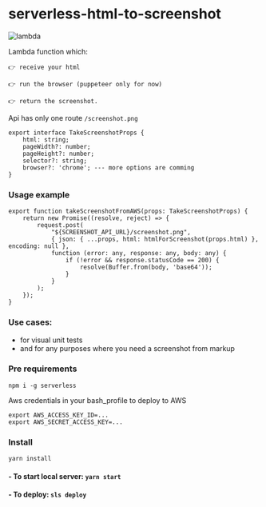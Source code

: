 # serverless-html-to-screenshot

![lambda](https://user-images.githubusercontent.com/2823336/52962782-d6a16580-33a6-11e9-84c0-3c143fca2e54.png)

Lambda function which:

    👉 receive your html 
    
    👉 run the browser (puppeteer only for now) 
    
    👉 return the screenshot.
    
Api has only one route `/screenshot.png`

```$xslt
export interface TakeScreenshotProps {
    html: string;
    pageWidth?: number;
    pageHeight?: number;
    selector?: string;
    browser?: 'chrome'; --- more options are comming 
}
```

### Usage example

```$xslt
export function takeScreenshotFromAWS(props: TakeScreenshotProps) {
    return new Promise((resolve, reject) => {
        request.post(
            "${SCREENSHOT_API_URL}/screenshot.png",
            { json: { ...props, html: htmlForScreenshot(props.html) }, encoding: null },
            function (error: any, response: any, body: any) {
                if (!error && response.statusCode == 200) {
                    resolve(Buffer.from(body, 'base64'));
                }
            }
        );
    });
}
```

### Use cases:
 - for visual unit tests
 - and for any purposes where you need a screenshot from markup

### Pre requirements
 ```npm i -g serverless```
 
 Aws credentials in your bash_profile to deploy to AWS
 ```
export AWS_ACCESS_KEY_ID=...
export AWS_SECRET_ACCESS_KEY=...
 ```
 
### Install 
```yarn install```

#### - To start local server: `yarn start`
#### - To deploy: `sls deploy`
